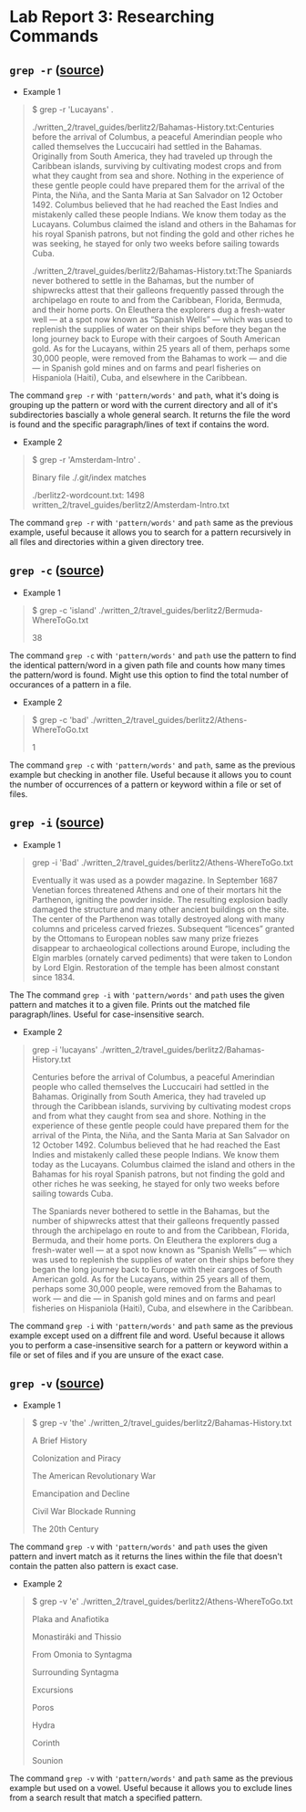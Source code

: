 # Lab Report 3: Researching Commands 

## ```grep -r``` ([source](https://www.cyberciti.biz/faq/howto-use-grep-command-in-linux-unix/))
- Example 1
> $ grep -r 'Lucayans' .
> 
>./written_2/travel_guides/berlitz2/Bahamas-History.txt:Centuries before the arrival of Columbus, a peaceful Amerindian people who called themselves the Luccucairi had settled in the Bahamas. Originally from South America, they had traveled up through the Caribbean islands, surviving by cultivating modest crops and from what they caught from sea and shore. Nothing in the experience of these gentle people could have prepared them for the arrival of the Pinta, the Niña, and the Santa Maria at San Salvador on 12 October 1492. Columbus believed that he had reached the East Indies and mistakenly called these people Indians. We know them today as the Lucayans. Columbus claimed the island and others in the Bahamas for his royal Spanish patrons, but not finding the gold and other riches he was seeking, he stayed for only two weeks before sailing towards Cuba.
>
>./written_2/travel_guides/berlitz2/Bahamas-History.txt:The Spaniards never bothered to settle in the Bahamas, but the number of shipwrecks attest that their galleons frequently passed through the archipelago en route to and from the Caribbean, Florida, Bermuda, and their home ports. On Eleuthera the explorers dug a fresh-water well — at a spot now known as “Spanish Wells” — which was used to replenish the supplies of water on their ships before they began the long journey back to Europe with their cargoes of South American gold. As for the Lucayans, within 25 years all of them, perhaps some 30,000 people, were removed from the Bahamas to work — and die — in Spanish gold mines and on farms and pearl fisheries on Hispaniola (Haiti), Cuba, and elsewhere in the Caribbean.

The command ```grep -r``` with ```'pattern/words'``` and ```path```, what it's doing is grouping up the pattern or word with the current directory and all of it's subdirectories bascially a whole general search. It returns the file the word is found and the specific paragraph/lines of text if contains the word. 
- Example 2
> $ grep -r 'Amsterdam-Intro' . 
>
>  Binary file ./.git/index matches
> 
> ./berlitz2-wordcount.txt:   1498 written_2/travel_guides/berlitz2/Amsterdam-Intro.txt

The command ```grep -r``` with ```'pattern/words'``` and ```path``` same as the previous example, useful because it allows you to search for a pattern recursively in all files and directories within a given directory tree. 

## ```grep -c``` ([source](https://www.cyberciti.biz/faq/howto-use-grep-command-in-linux-unix/))
- Example 1
> $ grep -c 'island' ./written_2/travel_guides/berlitz2/Bermuda-WhereToGo.txt
> 
> 38

The command ```grep -c``` with ```'pattern/words'``` and ```path``` use the pattern to find the identical pattern/word in a given path file and counts how many times the pattern/word is found. Might use this option to find the total number of occurances of a pattern in a file. 

- Example 2  
> $ grep -c 'bad' ./written_2/travel_guides/berlitz2/Athens-WhereToGo.txt 
>  
> 1

The command ```grep -c``` with ```'pattern/words'``` and ```path```, same as the previous example but checking in another file. Useful because it allows you to count the number of occurrences of a pattern or keyword within a file or set of files. 

## ```grep -i``` ([source](https://www.cyberciti.biz/faq/howto-use-grep-command-in-linux-unix/))
- Example 1
> grep -i 'Bad' ./written_2/travel_guides/berlitz2/Athens-WhereToGo.txt
> 
> Eventually it was used as a powder magazine. In September 1687 Venetian forces threatened Athens and one of their mortars hit the Parthenon, igniting the powder inside. The resulting explosion badly damaged the structure and many other ancient buildings on the site. The center of the Parthenon was totally destroyed along with many columns and priceless carved friezes. Subsequent “licences” granted by the Ottomans to European nobles saw many prize friezes disappear to archaeological collections around Europe, including the Elgin marbles (ornately carved pediments) that were taken to London by Lord Elgin. Restoration of the temple has been almost constant since 1834.

The The command ```grep -i``` with ```'pattern/words'``` and ```path``` uses the given pattern and matches it to a given file. Prints out the matched file paragraph/lines. Useful for case-insensitive search. 
- Example 2 
> grep -i 'lucayans' ./written_2/travel_guides/berlitz2/Bahamas-History.txt
> 
> Centuries before the arrival of Columbus, a peaceful Amerindian people who called themselves the Luccucairi had settled in the Bahamas. Originally from South America, they had traveled up through the Caribbean islands, surviving by cultivating modest crops and from what they caught from sea and shore. Nothing in the experience of these gentle people could have prepared them for the arrival of the Pinta, the Niña, and the Santa Maria at San Salvador on 12 October 1492. Columbus believed that he had reached the East Indies and mistakenly called these people Indians. We know them today as the Lucayans. Columbus claimed the island and others in the Bahamas for his royal Spanish patrons, but not finding the gold and other riches he was seeking, he stayed for only two weeks before sailing towards Cuba.
> 
> The Spaniards never bothered to settle in the Bahamas, but the number of shipwrecks attest that their galleons frequently passed through the archipelago en route to and from the Caribbean, Florida, Bermuda, and their home ports. On Eleuthera the explorers dug a fresh-water well — at a spot now known as “Spanish Wells” — which was used to replenish the supplies of water on their ships before they began the long journey back to Europe with their cargoes of South American gold. As for the Lucayans, within 25 years all of them, perhaps some 30,000 people, were removed from the Bahamas to work — and die — in Spanish gold mines and on farms and pearl fisheries on Hispaniola (Haiti), Cuba, and elsewhere in the Caribbean.

The command ```grep -i``` with ```'pattern/words'``` and ```path``` same as the previous example except used on a diffrent file and word. Useful because it allows you to perform a case-insensitive search for a pattern or keyword within a file or set of files and if you are unsure of the exact case. 

##  ```grep -v``` ([source](https://www.cyberciti.biz/faq/howto-use-grep-command-in-linux-unix/))
- Example 1
> $ grep -v 'the' ./written_2/travel_guides/berlitz2/Bahamas-History.txt
> 
> A Brief History
> 
> Colonization and Piracy
> 
> The American Revolutionary War
> 
> Emancipation and Decline
> 
> Civil War Blockade Running
> 
> The 20th Century

The command ```grep -v``` with ```'pattern/words'``` and ```path``` uses the given pattern and invert match as it returns the lines within the file that doesn't contain the patten also pattern is exact case. 
- Example 2 
> $ grep -v 'e' ./written_2/travel_guides/berlitz2/Athens-WhereToGo.txt
> 
> Plaka and Anafiotika
> 
> Monastiráki and Thissio
> 
> From Omonia to Syntagma
> 
> Surrounding Syntagma
> 
> Excursions
> 
> Poros
> 
> Hydra
> 
> Corinth
> 
> Sounion

The command ```grep -v``` with ```'pattern/words'``` and ```path``` same as the previous example but used on a vowel. Useful because it allows you to exclude lines from a search result that match a specified pattern.
